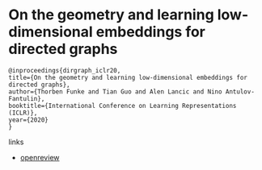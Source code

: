 # On the geometry and learning low-dimensional embeddings for directed graphs

```
@inproceedings{dirgraph_iclr20,
title={On the geometry and learning low-dimensional embeddings for directed graphs},
author={Thorben Funke and Tian Guo and Alen Lancic and Nino Antulov-Fantulin},
booktitle={International Conference on Learning Representations (ICLR)},
year={2020}
}
```

links
- [openreview](https://openreview.net/forum?id=SkxQp1StDH)
